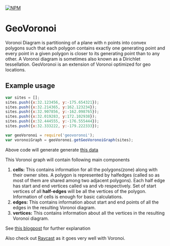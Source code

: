 [![NPM](https://nodei.co/npm/geovoronoi.svg?downloads=true&downloadRank=true)](https://nodei.co/npm/geovoronoi/)&nbsp;&nbsp;


# GeoVoronoi
Voronoi Diagram is partitioning of a plane with n points into convex polygons such that each polygon contains exactly one generating point and every point in a given polygon is closer to its generating point than to any other. A Voronoi diagram is sometimes also known as a Dirichlet tessellation. GeoVoronoi is an extension of Voronoi optimized for geo locations.
 

 
Example usage
-------------
 
 ```javascript
 var sites = [];
 sites.push({x:32.123456, y:-175.654321});
 sites.push({x:32.214365, y:162.123234});
 sites.push({x:32.907856, y:-162.098765});
 sites.push({x:32.019283, y:172.102938});
 sites.push({x:32.444555, y:-176.555444});
 sites.push({x:32.333222, y:-179.222333});

 var geoVoronoi = require('geovoronoi');
 var voronoiGraph = geoVoronoi.getGeoVoronoiGraph(sites);
 ```

Above code will generate generate [this data](https://dl.dropboxusercontent.com/u/49221136/sample_voronoi_graph.txt)

This Voronoi graph will contain following main components

1. **cells:** This contains information for all the polygons(zone) along with their owner sites. A polygon is represented by halfedges (called so as most of them are shared among two adjacent polygons). Each half edge has start and end vertices called va and vb respectively. Set of start vertices of all **half-edges** will be all the vertices of the polygon. Information of cells is enough for basic calculations.
2. **edges:** This contains information about start and end points of all the edges in the resulting Voronoi diagram.
3. **vertices:** This contains information about all the vertices in the resulting Voronoi diagram.

See [this blogpost](http://vinsol.com/blog/2014/12/18/geo-voronoi-a-solution-to-proximity-based-problems/) for further explanation

Also check out [Raycast](https://www.npmjs.com/package/raycast) as it goes very well with Voronoi.